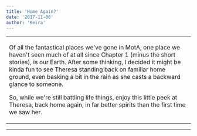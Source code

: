 ```yaml
---
title: 'Home Again?'
date: '2017-11-06'
author: 'Keira'
---
```


<div>
<!-- Main content here -->
<table border="0" class="post"><tbody><tr><td>
   
   <div class="post_body">
       <p>Of all the fantastical places we've gone in MotA, one place we haven't seen much of at all since Chapter 1 (minus the short stories), is our Earth. After some thinking, I decided it might be kinda fun to see Theresa standing back on familiar home ground, even basking a bit in the rain as she casts a backward glance to someone.</p><p>So, while we're still battling life things, enjoy this little peek at Theresa, back home again, in far better spirits than the first time we saw her.</p>
   </div>
   </td></tr>
   </tbody></table><hr><table style="width:100%; border:0;" class="comment_table"><tbody></tbody></table>
<!-- End main content -->
              </div>
